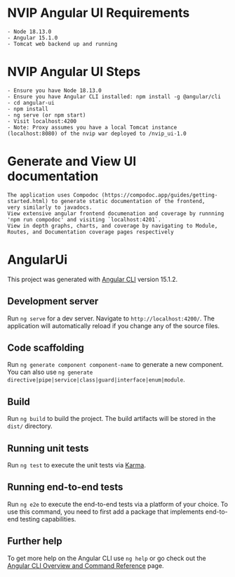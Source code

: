 # NVIP Angular UI Requirements
    - Node 18.13.0
    - Angular 15.1.0
    - Tomcat web backend up and running
# NVIP Angular UI Steps
    - Ensure you have Node 18.13.0
    - Ensure you have Angular CLI installed: npm install -g @angular/cli
    - cd angular-ui
    - npm install
    - ng serve (or npm start)
    - Visit localhost:4200
    - Note: Proxy assumes you have a local Tomcat instance (localhost:8080) of the nvip war deployed to /nvip_ui-1.0

# Generate and View UI documentation
    The application uses Compodoc (https://compodoc.app/guides/getting-started.html) to generate static documentation of the frontend,
    very similarly to javadocs.
    View extensive angular frontend documenation and coverage by runnning 'npm run compodoc' and visiting `localhost:4201`.
    View in depth graphs, charts, and coverage by navigating to Module, Routes, and Documentation coverage pages respectively

# AngularUi

This project was generated with [Angular CLI](https://github.com/angular/angular-cli) version 15.1.2.

## Development server

Run `ng serve` for a dev server. Navigate to `http://localhost:4200/`. The application will automatically reload if you change any of the source files.

## Code scaffolding

Run `ng generate component component-name` to generate a new component. You can also use `ng generate directive|pipe|service|class|guard|interface|enum|module`.

## Build

Run `ng build` to build the project. The build artifacts will be stored in the `dist/` directory.

## Running unit tests

Run `ng test` to execute the unit tests via [Karma](https://karma-runner.github.io).

## Running end-to-end tests

Run `ng e2e` to execute the end-to-end tests via a platform of your choice. To use this command, you need to first add a package that implements end-to-end testing capabilities.

## Further help

To get more help on the Angular CLI use `ng help` or go check out the [Angular CLI Overview and Command Reference](https://angular.io/cli) page.

